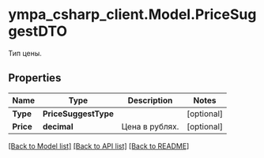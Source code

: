 # ympa_csharp_client.Model.PriceSuggestDTO
Тип цены.

## Properties

Name | Type | Description | Notes
------------ | ------------- | ------------- | -------------
**Type** | **PriceSuggestType** |  | [optional] 
**Price** | **decimal** | Цена в рублях. | [optional] 

[[Back to Model list]](../README.md#documentation-for-models) [[Back to API list]](../README.md#documentation-for-api-endpoints) [[Back to README]](../README.md)

